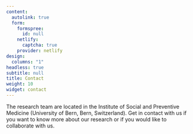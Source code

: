 ```yaml
---
content:
  autolink: true
  form:
    formspree:
      id: null
    netlify:
      captcha: true
    provider: netlify
design:
  columns: "1"
headless: true
subtitle: null
title: Contact
weight: 10
widget: contact
---
```


The research team are located in the Institute of Social and Preventive Medicine (University of Bern, Bern, Switzerland). Get in contact with us if you want to know more about our research or if you would like to collaborate with us.